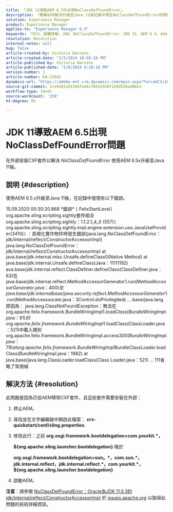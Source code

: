 ```yaml
---
title: 「JDK 11導致AEM 6.5中出現NoClassDefFoundError」
description: 「瞭解如何解決升級至Java 11後記錄中發生NoClassDefFoundError的問題。」
solution: Experience Manager
product: Experience Manager
applies-to: "Experience Manager 6.5"
keywords: 「KCS、疑難排解、JDK、NoClassDefFoundError、JDK 11、AEM 6.5、Adobe Experience Manager 6.5、AEM 6.5、experience manager、疑難排解」
resolution: Resolution
internal-notes: null
bug: false
article-created-by: Victoria Barnato
article-created-date: "2/5/2024 10:56:10 PM"
article-published-by: Victoria Barnato
article-published-date: "2/8/2024 6:20:10 PM"
version-number: 1
article-number: KA-23581
dynamics-url: "https://adobe-ent.crm.dynamics.com/main.aspx?forceUCI=1&pagetype=entityrecord&etn=knowledgearticle&id=9f1151ba-79c4-ee11-9079-6045bd0067ea"
source-git-commit: 5ce9283a58166fee6cf0d15938f1b9d55ba486b3
workflow-type: tm+mt
source-wordcount: '259'
ht-degree: 0%

---
```


# JDK 11導致AEM 6.5出現NoClassDefFoundError問題


在外部安裝CXF套件以解決 *NoClassDefFoundError* 使用AEM 6.5x升級至Java 11後。

## 說明 {#description}


使用AEM 6.5.x升級至Java 11後，在記錄中發現有以下錯誤。

15.09.2020 00:30:20.868 \*錯誤\* `[` FelixStartLevel`]`  org.apache.sling.scripting.sightly套件組合org.apache.sling.scripting.sightly：1.1.2.1_4_0 (557)`[` org.apache.sling.scripting.sightly.impl.engine.extension.use.JavaUseProvider(3410)`]`  ：具現化實作物件時發生錯誤(java.lang.NoClassDefFoundError： jdk/internal/reflect/ConstructorAccessorImpl) java.lang.NoClassDefFoundError： jdk/internal/reflect/ConstructorAccessorImpl at java.base/jdk.internal.misc.Unsafe.defineClass0(Native Method) at java.base/jdk.internal.Unsafe.defineClass(Java：11111192) ava.base/jdk.internal.reflect.ClassDefiner.defineClass(ClassDefiner.java：63)在java.base/jdk.internal.reflect.MethodAccessorGenerator$1.run(MethodAccessorGenerator.java：400)在java.base/jdk.internal base/java.security.reflect.MethodAccessorGenerator$1.run(MethodAccessourate.java：3Control.doPrivilegited) ....base/java.lang原因為： java.lang.ClassNotFoundException：無法在org.apache.felix.framework.BundleWiringImpl$1.loadClass(BundleWiringImpl.java：91)的org.apache.felix.framework.BundleWiringImpl$1.loadClass(ClassLoader.java：521)中載入類別org.apache.felix.framework.BundleWiringImpl.access$300(BundleWiringImpl.java：79) at org.apache.felix.framework.BundleWiringImpl$BundleClassLoader.loadClass(BundleWiringImpl.java：1982) at java.base/java.lang.ClassLoader.loadClass(Class Loader.java：521) ... 111省略了常用幀


## 解決方法 {#resolution}


此問題是因為已從AEM移除CXF套件，且這些套件需要安裝在外部：

1. 停止AEM。
2. 尋找並在文字編輯器中開啟此檔案： <b>crx-quickstart/conf/sling.properties</b>.
3. 修改此行：之前
   <b>org.osgi.framework.bootdelegation=com.yourkit.\*，

   ${org.apache.sling.launcher.bootdelegation}</b>
晚於



   <b>org.osgi.framework.bootdelegation=sun。\*，com.sun.\*，jdk.internal.reflect，jdk.internal.reflect.\*，com.yourkit.\*，${org.apache.sling.launcher.bootdelegation}</b>
4. 啟動AEM。


<b>注意</b>：請參閱 [NoClassDefFoundError：Oracle為JDK 11.0.3的jdk/internal/reflect/ConstructorAccessorImpl](https://issues.apache.org/jira/browse/FELIX-6184) 於 [issues.apache.org](https://issues.apache.org/) 以取得此問題的技術詳細資訊。
